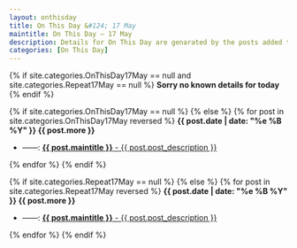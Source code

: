 ```yaml
---
layout: onthisday
title: On This Day &#124; 17 May
maintitle: On This Day — 17 May
description: Details for On This Day are genarated by the posts added to the website so the content is subject to changes/updates over time.
categories: [On This Day]
---
```


{% if site.categories.OnThisDay17May == null and site.categories.Repeat17May == null %}
<strong>Sorry no known details for today</strong>
{% endif %}

{% if site.categories.OnThisDay17May == null %}
{% else %}
{% for post in site.categories.OnThisDay17May reversed %}
<strong>{{ post.date | date: "%e %B %Y" }} {{ post.more }}</strong>
<ul>
<li> ——: <a href="{{ post.url }}"><strong>{{ post.maintitle }}</strong> - {{ post.post_description }}</a></li>
</ul>
{% endfor %}
{% endif %}

{% if site.categories.Repeat17May == null %}
{% else %}
{% for post in site.categories.Repeat17May reversed %}
<strong>{{ post.date | date: "%e %B %Y" }} {{ post.more }}</strong>
<ul>
<li> ——: <a href="{{ post.url }}"><strong>{{ post.maintitle }}</strong> - {{ post.post_description }}</a></li>
</ul>
{% endfor %}
{% endif %}
